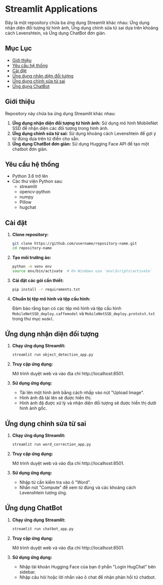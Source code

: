 # Streamlit Applications

Đây là một repository chứa ba ứng dụng Streamlit khác nhau: Ứng dụng nhận diện đối tượng từ hình ảnh, Ứng dụng chỉnh sửa từ sai dựa trên khoảng cách Levenshtein, và Ứng dụng ChatBot đơn giản.

## Mục Lục

- [Giới thiệu](#giới-thiệu)
- [Yêu cầu hệ thống](#yêu-cầu-hệ-thống)
- [Cài đặt](#cài-đặt)
- [Ứng dụng nhận diện đối tượng](#ứng-dụng-nhận-diện-đối-tượng)
- [Ứng dụng chỉnh sửa từ sai](#ứng-dụng-chỉnh-sửa-từ-sai)
- [Ứng dụng ChatBot](#ứng-dụng-chatbot)

## Giới thiệu

Repository này chứa ba ứng dụng Streamlit khác nhau:
1. **Ứng dụng nhận diện đối tượng từ hình ảnh:** Sử dụng mô hình MobileNet SSD để nhận diện các đối tượng trong hình ảnh.
2. **Ứng dụng chỉnh sửa từ sai:** Sử dụng khoảng cách Levenshtein để gợi ý từ đúng dựa trên từ điển cho sẵn.
3. **Ứng dụng ChatBot đơn giản:** Sử dụng Hugging Face API để tạo một chatbot đơn giản.

## Yêu cầu hệ thống

- Python 3.6 trở lên
- Các thư viện Python sau:
  - streamlit
  - opencv-python
  - numpy
  - Pillow
  - hugchat

## Cài đặt

1. **Clone repository:**

    ```bash
    git clone https://github.com/username/repository-name.git
    cd repository-name
    ```

2. **Tạo môi trường ảo:**

    ```bash
    python -m venv env
    source env/bin/activate  # On Windows use `env\Scripts\activate`
    ```

3. **Cài đặt các gói cần thiết:**

    ```bash
    pip install -r requirements.txt
    ```

4. **Chuẩn bị tệp mô hình và tệp cấu hình:**

    Đảm bảo rằng bạn có các tệp mô hình và tệp cấu hình `MobileNetSSD_deploy.caffemodel` và `MobileNetSSD_deploy.prototxt.txt` trong thư mục `model`.

## Ứng dụng nhận diện đối tượng

1. **Chạy ứng dụng Streamlit:**

    ```bash
    streamlit run object_detection_app.py
    ```

2. **Truy cập ứng dụng:**

    Mở trình duyệt web và vào địa chỉ http://localhost:8501.

3. **Sử dụng ứng dụng:**

    - Tải lên một hình ảnh bằng cách nhấp vào nút "Upload Image".
    - Hình ảnh đã tải lên sẽ được hiển thị.
    - Hình ảnh đã được xử lý và nhận diện đối tượng sẽ được hiển thị dưới hình ảnh gốc.

## Ứng dụng chỉnh sửa từ sai

1. **Chạy ứng dụng Streamlit:**

    ```bash
    streamlit run word_correction_app.py
    ```

2. **Truy cập ứng dụng:**

    Mở trình duyệt web và vào địa chỉ http://localhost:8501.

3. **Sử dụng ứng dụng:**

    - Nhập từ cần kiểm tra vào ô "Word".
    - Nhấn nút "Compute" để xem từ đúng và các khoảng cách Levenshtein tương ứng.

## Ứng dụng ChatBot

1. **Chạy ứng dụng Streamlit:**

    ```bash
    streamlit run chatbot_app.py
    ```

2. **Truy cập ứng dụng:**

    Mở trình duyệt web và vào địa chỉ http://localhost:8501.

3. **Sử dụng ứng dụng:**

    - Nhập tài khoản Hugging Face của bạn ở phần "Login HugChat" bên sidebar.
    - Nhập câu hỏi hoặc lời nhắn vào ô chat để nhận phản hồi từ chatbot.

